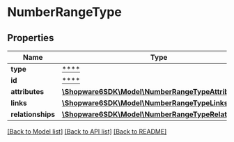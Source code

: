 # NumberRangeType

## Properties
Name | Type | Description | Notes
------------ | ------------- | ------------- | -------------
**type** | [****](.md) |  | [optional] 
**id** | [****](.md) |  | [optional] 
**attributes** | [**\Shopware6SDK\Model\NumberRangeTypeAttributes**](NumberRangeTypeAttributes.md) |  | [optional] 
**links** | [**\Shopware6SDK\Model\NumberRangeTypeLinks**](NumberRangeTypeLinks.md) |  | [optional] 
**relationships** | [**\Shopware6SDK\Model\NumberRangeTypeRelationships**](NumberRangeTypeRelationships.md) |  | [optional] 

[[Back to Model list]](../../README.md#documentation-for-models) [[Back to API list]](../../README.md#documentation-for-api-endpoints) [[Back to README]](../../README.md)

